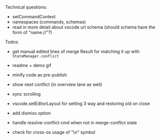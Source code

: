 Technical questions:

- setCommandContext
- namespaces (commands, schemas)
- read in more detail about vscode url schema (should schema have the form of "name://"?)

Todos:

- get manual edited lines of merge Result for matching it up with `StateManager.conflict`

- readme + demo gif
- minify code as pre-publish
- show next conflict (in overview lane as well)
- sync scrolling
- vscode.setEditorLayout for setting 3 way and restoring old on close
- add dismiss option
- handle resolve-conflict cmd when not in merge-conflict state
- check for cross-os usage of "\n" symbol
